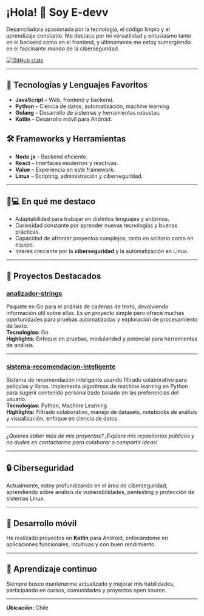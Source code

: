 # ¡Hola! 👋 Soy E-devv

Desarrolladora apasionada por la tecnología, el código limpio y el aprendizaje constante. Me destaco por mi versatilidad y entusiasmo tanto en el backend como en el frontend, y últimamente me estoy sumergiendo en el fascinante mundo de la ciberseguridad.

[![GitHub stats](https://github-readme-stats.vercel.app/api?username=E-devv&show_icons=true&theme=radical)](https://github.com/E-devv)

---

## 🚀 Tecnologías y Lenguajes Favoritos

- **JavaScript** – Web, frontend y backend.
- **Python** – Ciencia de datos, automatización, machine learning.
- **Golang** – Desarrollo de sistemas y herramientas robustas.
- **Kotlin** – Desarrollo móvil para Android.

## 🛠️ Frameworks y Herramientas

- **Node.js** – Backend eficiente.
- **React** – Interfaces modernas y reactivas.
- **Value** – Experiencia en este framework.
- **Linux** – Scripting, administración y ciberseguridad.

---

## 👩💻 En qué me destaco

- Adaptabilidad para trabajar en distintos lenguajes y entornos.
- Curiosidad constante por aprender nuevas tecnologías y buenas prácticas.
- Capacidad de afrontar proyectos complejos, tanto en solitario como en equipo.
- Interés creciente por la **ciberseguridad** y la automatización en Linux.

---

## 🚀 Proyectos Destacados

### [analizador-strings](https://github.com/E-devv/analizador-strings)
Paquete en Go para el análisis de cadenas de texto, devolviendo información útil sobre ellas. Es un proyecto simple pero ofrece muchas oportunidades para pruebas automatizadas y exploración de procesamiento de texto.  
**Tecnologías:** Go  
**Highlights:** Enfoque en pruebas, modularidad y potencial para herramientas de análisis.

---

### [sistema-recomendacion-inteligente](https://github.com/E-devv/sistema-recomendacion-inteligente)
Sistema de recomendación inteligente usando filtrado colaborativo para películas y libros. Implementa algoritmos de machine learning en Python para sugerir contenido personalizado basado en las preferencias del usuario.  
**Tecnologías:** Python, Machine Learning  
**Highlights:** Filtrado colaborativo, manejo de datasets, notebooks de análisis y visualización, enfoque en ciencia de datos.

---

*¿Quieres saber más de mis proyectos? ¡Explora mis repositorios públicos y no dudes en contactarme para colaborar o compartir ideas!*

---

## 🔒 Ciberseguridad

Actualmente, estoy profundizando en el área de ciberseguridad, aprendiendo sobre análisis de vulnerabilidades, pentesting y protección de sistemas Linux.

---

## 📱 Desarrollo móvil

He realizado proyectos en **Kotlin** para Android, enfocándome en aplicaciones funcionales, intuitivas y con buen rendimiento.

---

## 🌱 Aprendizaje continuo

Siempre busco mantenerme actualizado y mejorar mis habilidades, participando en cursos, comunidades y proyectos open source.

---

**Ubicación:** Chile
